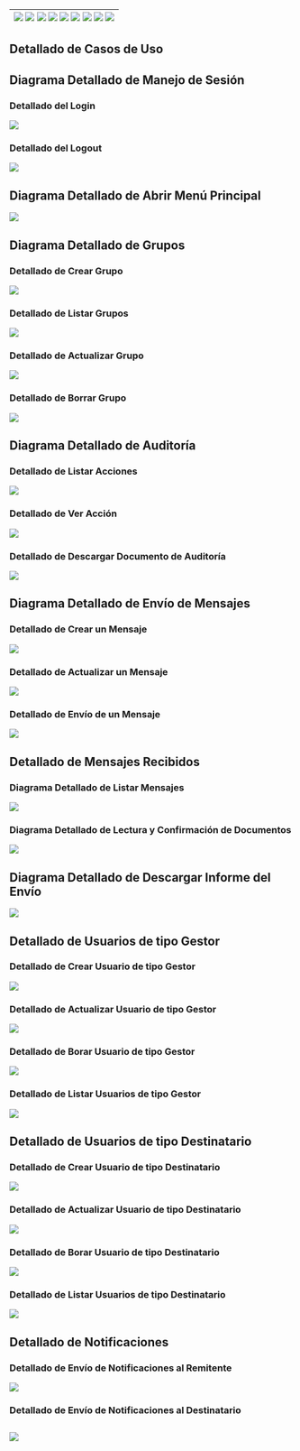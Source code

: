 <div align=right>

| [![](https://img.shields.io/badge/-Inicio-FFF?style=flat&logo=Emlakjet&logoColor=black)](/README.md) [![](https://img.shields.io/badge/-Modelo_de_Dominio-FFF?style=flat&logo=LiveChat&logoColor=black)](/docs/modeloDeDominio/) [![](https://img.shields.io/badge/-Actores-FFF?style=flat&logo=openstreetmap&logoColor=black)](/docs/casosDeUso/actores/README.md/) [![](https://img.shields.io/badge/-Casos_De_Uso-FFF?style=flat&logo=openstreetmap&logoColor=black)](/docs/casosDeUso/diagramaCasosDeUso/README.md/) [![](https://img.shields.io/badge/-Detallado_Casos_De_Uso-FFF?style=flat&logo=openstreetmap&logoColor=black)](/docs/casosDeUso/detalladoCasosDeUso/README.md) [![](https://img.shields.io/badge/-Diagrama_De_Contexto-FFF?style=flat&logo=openstreetmap&logoColor=black)](/docs/casosDeUso/diagramaDeContexto/README.md) [![](https://img.shields.io/badge/-Prototipos-FFF?style=flat&logo=openstreetmap&logoColor=black)](/docs/casosDeUso/prototipos/README.md) [![](https://img.shields.io/badge/-Sesiones_de_Requisitado-FFF?style=flat&logo=Proton&logoColor=black)](/docs/sesiones/) [![](https://img.shields.io/badge/-Recursos_Adicionales-FFF?style=flat&logo=Proton&logoColor=black)](/docs/recursos/) |
|-:|

</div>

## Detallado de Casos de Uso

## Diagrama Detallado de Manejo de Sesión

### Detallado del Login

![](./detalladoManejoSesion/detalladoLogin.svg)

### Detallado del Logout

![](./detalladoManejoSesion/detalladoLogout.svg)

## Diagrama Detallado de Abrir Menú Principal

![](./detalladoAbrirMenuPrincipal/detalladoAbrirMenuPrincipal.svg)

## Diagrama Detallado de Grupos

### Detallado de Crear Grupo

![](./detalladoGrupos/detalladoCrearGrupos.svg)

### Detallado de Listar Grupos

![](./detalladoGrupos/detalladoListarGrupos.svg)

### Detallado de Actualizar Grupo

![](./detalladoGrupos/detalladoActualizarGrupos.svg)

### Detallado de Borrar Grupo

![](./detalladoGrupos/detalladoBorrarGrupos.svg)

## Diagrama Detallado de Auditoría

### Detallado de Listar Acciones

![](./detalladoAuditoria/detalladoListarAcciones.svg)

### Detallado de Ver Acción

![](./detalladoAuditoria/detalladoVerAccion.svg)

### Detallado de Descargar Documento de Auditoría

![](./detalladoAuditoria/detalladoDescargarDocumento.svg)

## Diagrama Detallado de Envío de Mensajes

### Detallado de Crear un Mensaje

![](./detalladoEnvioMensajes/detalladoCreacionMensaje.svg)

### Detallado de Actualizar un Mensaje

![](./detalladoEnvioMensajes/detalladoActualizarMensaje.svg)

### Detallado de Envío de un Mensaje

![](./detalladoEnvioMensajes/detalladoEnvioMensaje.svg)


## Detallado de Mensajes Recibidos

### Diagrama Detallado de Listar Mensajes

![](./detalladoVisualizacionConfirmacion/detalladoListarMensajes.svg)

### Diagrama Detallado de Lectura y Confirmación de Documentos

![](./detalladoVisualizacionConfirmacion/detalladoVisualizacionConfirmacion.svg)


## Diagrama Detallado de Descargar Informe del Envío

![](./detalladoDescargarInformeEnvio/detalladoDescargarInforme.svg)


## Detallado de Usuarios de tipo Gestor

### Detallado de Crear Usuario de tipo Gestor

![](./detalladoUsuarios/detalladoCrearUsuarioGestor.svg)

### Detallado de Actualizar Usuario de tipo Gestor

![](./detalladoUsuarios/detalladoActualizarUsuarioGestor.svg)

### Detallado de Borar Usuario  de tipo Gestor

![](./detalladoUsuarios/detalladoBorrarUsuarioGestor.svg)

### Detallado de Listar Usuarios  de tipo Gestor

![](./detalladoUsuarios/detalladoListarUsuarioGestor.svg)


## Detallado de Usuarios de tipo Destinatario

### Detallado de Crear Usuario de tipo Destinatario

![](./detalladoUsuarios/detalladoCrearUsuarioDestinatario.svg)

### Detallado de Actualizar Usuario de tipo Destinatario

![](./detalladoUsuarios/detalladoActualizarUsuarioDestinatario.svg)

### Detallado de Borar Usuario  de tipo Destinatario

![](./detalladoUsuarios/detalladoBorrarUsuarioDestinatario.svg)

### Detallado de Listar Usuarios  de tipo Destinatario

![](./detalladoUsuarios/detalladoListarUsuarioDestinatario.svg)


## Detallado de Notificaciones

### Detallado de Envío de Notificaciones al Remitente

![](./detalladoNotificaciones/detalladoEnvioNotificacionesRemitente.svg)

### Detallado de Envío de Notificaciones al Destinatario

![](./detalladoNotificaciones/detalladoEnvioNotificacionesDestinatario.svg)
---
